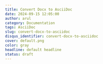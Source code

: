 ```yaml
---
title: Convert Docx to AsciiDoc
date: 2024-09-15 12:05:00
author: arul
category: Documentation
tags: AsciiDoc
slug: convert-docx-to-asciidoc
disqus_identifier: convert-docx-to-asciidoc
cover: default.png
color: gray
headline: default headline
status: draft
---
```

